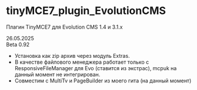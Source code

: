 # tinyMCE7_plugin_EvolutionCMS
Плагин TinyMCE7 для Evolution CMS 1.4 и 3.1.х


26.05.2025 <br>
Beta 0.92

- Установка как zip архив через модуль Extras. <br>
- В качестве файлового менеджера работает только с ResponsiveFileManager для Evo (ставится из экстрас), mcpuk на данный момент не интегрирован. <br>
- Совместим с MultiTv и PageBuilder из моего гита (на данный момент) <br>
